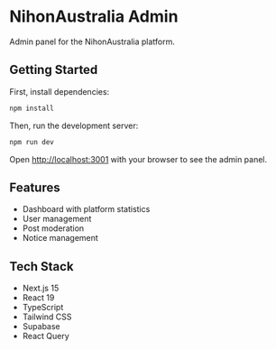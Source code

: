# NihonAustralia Admin

Admin panel for the NihonAustralia platform.

## Getting Started

First, install dependencies:

```bash
npm install
```

Then, run the development server:

```bash
npm run dev
```

Open [http://localhost:3001](http://localhost:3001) with your browser to see the admin panel.

## Features

- Dashboard with platform statistics
- User management
- Post moderation
- Notice management

## Tech Stack

- Next.js 15
- React 19
- TypeScript
- Tailwind CSS
- Supabase
- React Query